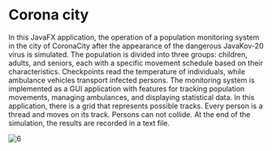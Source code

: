 # Corona city

In this JavaFX application, the operation of a population monitoring system in the city of CoronaCity after the appearance of the dangerous JavaKov-20 virus is simulated. The population is divided into three groups: children, adults, and seniors, each with a specific movement schedule based on their characteristics. Checkpoints read the temperature of individuals, while ambulance vehicles transport infected persons. The monitoring system is implemented as a GUI application with features for tracking population movements, managing ambulances, and displaying statistical data. In this application, there is a grid that represents possible tracks. Every person is a thread and moves on its track. Persons can not collide. At the end of the simulation, the results are recorded in a text file.

![6](https://github.com/banovicluka/corona-city-java/assets/58904845/22ac8300-332e-4d87-af50-a4d1f5de295f)

